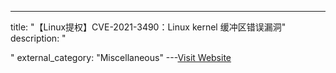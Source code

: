 ---
title: "【Linux提权】CVE-2021-3490：Linux kernel 缓冲区错误漏洞"
description: "

"
external_category: "Miscellaneous"
---[Visit Website](https://github.com/chompie1337/Linux_LPE_eBPF_CVE-2021-3490)

